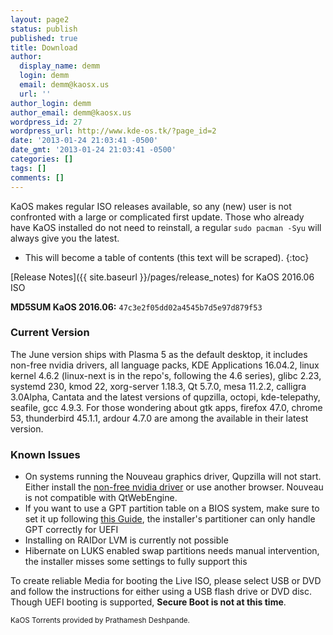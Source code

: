 ```yaml
---
layout: page2
status: publish
published: true
title: Download
author:
  display_name: demm
  login: demm
  email: demm@kaosx.us
  url: ''
author_login: demm
author_email: demm@kaosx.us
wordpress_id: 27
wordpress_url: http://www.kde-os.tk/?page_id=2
date: '2013-01-24 21:03:41 -0500'
date_gmt: '2013-01-24 21:03:41 -0500'
categories: []
tags: []
comments: []
---
```

KaOS makes regular ISO releases available, so any (new) user is not confronted with a large or complicated first update. Those who already have KaOS installed do not need to reinstall, a regular `sudo pacman -Syu` will always give you the latest.

* This will become a table of contents (this text will be scraped).
{:toc}

[Release Notes]({{ site.baseurl }}/pages/release_notes) for KaOS 2016.06 ISO

**MD5SUM KaOS 2016.06:**  `47c3e2f05dd02a4545b7d5e97d879f53`

### Current Version <a id="Current_Version"></a>
The June version ships with Plasma 5 as the default desktop, it includes non-free nvidia drivers, all language packs, KDE Applications 16.04.2, linux kernel 4.6.2 (linux-next is in the repo's, following the 4.6 series), glibc 2.23, systemd 230, kmod 22, xorg-server 1.18.3, Qt 5.7.0, mesa 11.2.2, calligra 3.0Alpha, Cantata and the latest versions of qupzilla, octopi, kde-telepathy, seafile, gcc 4.9.3.
For those wondering about gtk apps, firefox 47.0, chrome 53, thunderbird 45.1.1, ardour 4.7.0 are among the available in their latest version.

### Known Issues <a id="Known_Issues"></a>

* On systems running the Nouveau graphics driver, Qupzilla will not start.  Either install the <a class="fancybox-iframe" href="{{ site.baseurl }}/docs/nvidia/" title="non-free nvidia">non-free nvidia driver</a> or use another browser.  Nouveau is not compatible with QtWebEngine.
* If you want to use a GPT partition table on a BIOS system, make sure to set it up following <a title="GPT on BIOS" href="{{ site.baseurl }}/docs/bios_gpt/">this Guide</a>, the installer's partitioner can only handle GPT correctly for UEFI
* Installing on RAIDor LVM is currently not possible
* Hibernate on LUKS enabled swap partitions needs manual intervention, the installer misses some settings to fully support this

To create reliable Media for booting the Live ISO, please select USB or DVD and follow the instructions for either using a USB flash drive or DVD disc.
Though UEFI booting is supported, **Secure Boot is not at this time**.
<p><small>KaOS Torrents provided by Prathamesh Deshpande.</small></p>
